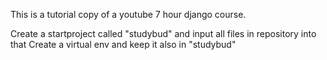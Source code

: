 This is a tutorial copy of a youtube 7 hour django course.

Create a startproject called "studybud" and input all files in repository into that
Create a virtual env and keep it also in "studybud"
